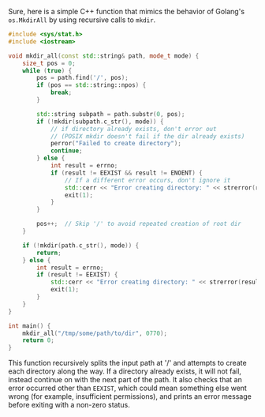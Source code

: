 Sure, here is a simple C++ function that mimics the behavior of Golang's `os.MkdirAll` by using recursive calls to `mkdir`.

```cpp
#include <sys/stat.h>
#include <iostream>

void mkdir_all(const std::string& path, mode_t mode) {
    size_t pos = 0;
    while (true) {
        pos = path.find('/', pos);
        if (pos == std::string::npos) {
            break;
        }

        std::string subpath = path.substr(0, pos);
        if (!mkdir(subpath.c_str(), mode)) {
            // if directory already exists, don't error out
            // (POSIX mkdir doesn't fail if the dir already exists)
            perror("Failed to create directory");
            continue;
        } else {
            int result = errno;
            if (result != EEXIST && result != ENOENT) {
                // If a different error occurs, don't ignore it
                std::cerr << "Error creating directory: " << strerror(result) << std::endl;
                exit(1);
            }
        }

        pos++;  // Skip '/' to avoid repeated creation of root dir
    }

    if (!mkdir(path.c_str(), mode)) {
        return;
    } else {
        int result = errno;
        if (result != EEXIST) {
            std::cerr << "Error creating directory: " << strerror(result) << std::endl;
            exit(1);
        }
    }
}

int main() {
    mkdir_all("/tmp/some/path/to/dir", 0770);
    return 0;
}
```

This function recursively splits the input path at '/' and attempts to create each directory along the way. If a directory already exists, it will not fail, instead continue on with the next part of the path. It also checks that an error occurred other than `EEXIST`, which could mean something else went wrong (for example, insufficient permissions), and prints an error message before exiting with a non-zero status.
